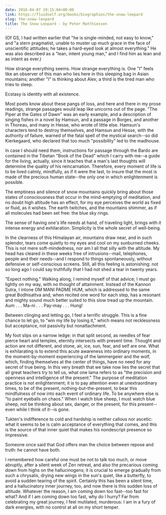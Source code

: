 ```yaml
---
date: 2016-04-07 19:15:04+00:00
link: https://fluidself.org/books/biographies/the-snow-leopard
slug: the-snow-leopard
title: The Snow Leopard - by Peter Matthiessen
---
```


(Of GS, I had written earlier that "he is single-minded, not easy to know," and "a stern pragmatist, unable to muster up much grace in the face of unscientific attitudes; he takes a hard-eyed look at almost everything." He was also described as a "lean, intent young man," and I find him as lean and as intent as ever.)

How strange everything seems. How strange everything is. One "I" feels like an observer of this man who lies here in this sleeping bag in Asian mountains; another "I" is thinking about Alex; a third is the tired man who tries to sleep.

Ecstasy is identity with all existence.

Most poets know about these pangs of loss, and here and there in my prose readings, strange passages would leap like unicorns out of the page. "The Piper at the Gates of Dawn" was an early example, and a description of singing fishes in a novel by Hamsun, and a passage in Borges, and another in Thoreau, and many in Hesse, who wrote of little else. Hamsun's characters tend to destroy themselves, and Hamsun and Hesse, with the authority of failure, warned of the fatal spell of the mystical search--so did Kierkegaard, who declared that too much "possibility" led to the madhouse.

In case I should need them, instructions for passage through the Bardo are contained in the Tibetan "Book of the Dead" which I carry with me--a guide for the living, actually, since it teaches that a man's last thoughts will determine the quality of his reincarnation. Therefore, every moment of life is to be lived calmly, mindfully, as if it were the last, to insure that the most is made of the precious human state--the only one in which enlightenment is possible.

The emptiness and silence of snow mountains quickly bring about those states of consciousness that occur in the mind-emptying of meditation, and no doubt high altitude has an effect, for my eye perceives the world as fixed or fluid, as it wishes. The earth twitches, and the mountains shimmer, as if all molecules had been set free: the blue sky rings.

The sense of having one's life needs at hand, of traveling light, brings with it intense energy and exhilaration. Simplicity is the whole secret of well-being.

In the clearness of this Himalayan air, mountains draw near, and in such splendor, tears come quietly to my eyes and cool on my sunburned cheeks. This is not mere soft-mindedness, nor am I all that silly with the altitude. My head has cleared in these weeks free of intrusions--mail, telephones, people and their needs--and I respond to things spontaneously, without defensive or self-conscious screens. Still, all this feeling is astonishing: not so long ago I could say truthfully that I had not shed a tear in twenty years.

"Expect nothing." Walking along, I remind myself of that advice; I must go lightly on my way, with no thought of attainment. Instead of the Kannon Sutra, I intone OM MANI PADME HUM, which is addressed to the same great Bodhisattva and, when recited one word for each step, has a resonant and mighty sound much better suited to this slow tread up the mountain. Aum . . . Ma-ni . . . Pay-may . . . Hung!

Between clinging and letting go, I feel a terrific struggle. This is a fine chance to let go, to "win my life by losing it," which means not recklessness but acceptance, not passivity but nonattachment.

My foot slips on a narrow ledge: in that split second, as needles of fear pierce heart and temples, eternity intersects with present time. Thought and action are not different, and stone, air, ice, sun, fear, and self are one. What is exhilarating is to extend this acute awareness into ordinary moments, in the moment-by-moment experiencing of the lammergeier and the wolf, which, finding themselves at the center of things, have no need for any secret of true being. In this very breath that we take now lies the secret that all great teachers try to tell us, what one lama refers to as "the precision and openness and intelligence of the present." The purpose of meditation practice is not enlightenment; it is to pay attention even at unextraordinary times, to be of the present, nothing-but-the-present, to bear this mindfulness of now into each event of ordinary life. To be anywhere else is "to paint eyeballs on chaos." When I watch blue sheep, I must watch blue sheep, not be thinking about sex, danger, or the present, for this present--even while I think of it--is gone.

Tukten's indifference to cold and hardship is neither callous nor ascetic: what it seems to be is calm acceptance of everything that comes, and this is the source of that inner quiet that makes his nondescript presence so impressive.

Someone once said that God offers man the choice between repose and truth: he cannot have both.

I remembered how careful one must be not to talk too much, or move abruptly, after a silent week of Zen retreat, and also the precarious coming down from highs on the hallucinogens; it is crucial to emerge gradually from such a chrysalis, drying new wings in the sun's quiet, like a butterfly, to avoid a sudden tearing of the spirit. Certainly this has been a silent time, and a hallucinatory inner journey, too, and now there is this sudden loss of altitude. Whatever the reason, I am coming down too fast--too fast for what? And if I am coming down too fast, why do I hurry? Far from celebrating my great journey, I feel mutilated, murderous: I am in a fury of dark energies, with no control at all on my short temper.
